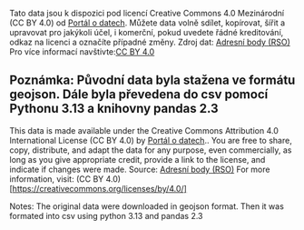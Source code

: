 Tato data jsou k dispozici pod licencí Creative Commons 4.0 Mezinárodní (CC BY 4.0) od [Portál o datech](https://data.gov.cz).
Můžete data volně sdílet, kopírovat, šířit a upravovat pro jakýkoli účel, i komerční,
pokud uvedete řádné kreditování, odkaz na licenci a označíte případné změny.
Zdroj dat: [Adresní body (RSO)](https://data.gov.cz/datov%C3%A1-sada?iri=https%3A%2F%2Fdata.gov.cz%2Fzdroj%2Fdatov%C3%A9-sady%2F00025593%2F048c05b58517e1922afe67a80eb94e04)
Pro více informací navštivte:[CC BY 4.0](https://creativecommons.org/licenses/by/4.0/)

Poznámka:
Původní data byla stažena ve formátu geojson. Dále byla převedena do csv pomocí Pythonu 3.13 a knihovny pandas 2.3
----------------------------------------------
This data is made available under the Creative Commons Attribution 4.0 International License (CC BY 4.0) by [Portál o datech](https://data.gov.cz)..
You are free to share, copy, distribute, and adapt the data for any purpose, even commercially,
as long as you give appropriate credit, provide a link to the license, and indicate if changes were made.
Source: [Adresní body (RSO)](https://data.gov.cz/datov%C3%A1-sada?iri=https%3A%2F%2Fdata.gov.cz%2Fzdroj%2Fdatov%C3%A9-sady%2F00025593%2F048c05b58517e1922afe67a80eb94e04)
For more information, visit: (CC BY 4.0)[https://creativecommons.org/licenses/by/4.0/]

Notes:
The original data were downloaded in geojson format. Then it was formated into csv using python 3.13 and pandas 2.3